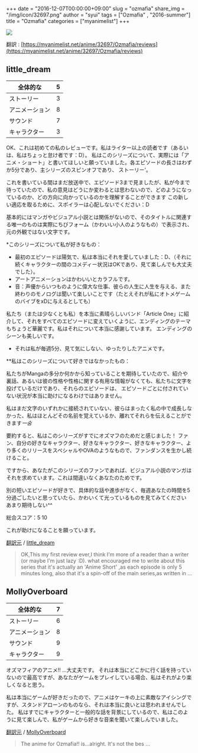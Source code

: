 +++
date = "2016-12-07T00:00:00+09:00"
slug = "ozmafia"
share_img = "/img/icon/32697.png"
author = "syui"
tags = ["Ozmafia" , "2016-summer"]
title = "Ozmafia"
categories = ["myanimelist"]
+++

![](https://myanimelist.cdn-dena.com/images/anime/9/80549.jpg)


<!--more-->

翻訳 : [https://myanimelist.net/anime/32697/Ozmafia/reviews](https://myanimelist.net/anime/32697/Ozmafia/reviews)


## little_dream



全体的な|  5
--- | ---
ストーリー|  3
アニメーション|  8
サウンド|  7
キャラクター|  3

OK、これは初めての私のレビューです。私はライター以上の読者です（あるいは、私はちょっと怠け者です：D）。
私はこのシリーズについて、実際には「アニメ・ショート」と書いてほしいと願っていました。各エピソードの長さはわずか5分であり、主シリーズのスピンオフであり、 ストーリー'。

これを書いている間はまだ放送中で、エピソード3まで見ましたが、私が今まで待っていたので、私の意見はどうにか変わるとは思わないので、どのようになっているのか、どの方向に向かっているのかを理解することができます この新しい適応を取るために、スポイラーは心配しないでください：D

基本的にはマンガやビジュアル小説とは関係がないので、そのタイトルに関連する唯一のものは実際にちびフォーム（かわいい小人のようなもの）で表示され、元の外観ではない文字です。

*このシリーズについて私が好きなもの：

 - 最初のエピソードは陽気で、私は本当にそれを愛していました：D、（それに続くキャラクターの間のコメディー状況はOKであり、見て楽しんでも大丈夫でした）。
 - アートアニメーションはかわいいとカラフルです。
 - 音：声優からいつものように偉大な仕事、彼らの人生に人生を与える、また終わりのモノログは聞いて楽しいことです（たとえそれが私にオトメゲームのバイブをxDに与えるとしても）

私たち（または少なくとも私）を本当に素晴らしいバンド「Article One」に紹介して、それをすべてのエピソードに変えていくように、エンディングのテーマもちょうど華麗です。私はそれについて本当に感謝しています。 エンディングのシーンも美しいです。

 - それは私が毎週5分、見て気にしない、ゆったりしたアニメです。

**私はこのシリーズについて好きではなかったもの：

私たちがMangaの多分か何かから知っていることを期待していたので、紹介や裏話、あるいは彼の性格や性格に関する有用な情報がなくても、私たちに文字を投げているだけであり、それらのエピソードは、 エピソードごとに付されていない状況が本当に助けになるわけではありません。

私はまだ文字のいずれかに接続されていない、彼らはまったく私の中で成長しなかった、私はほとんどその名前を覚えているか、離れてそれらを伝えることができます*一숨*

要約すると、私はこのシリーズがすでにオズマフのためだと感じました！ ファン、自分の好きなキャラクター、好きなキャラクター、好きなキャラクター、より多くのリリースをスペシャルやOVAのようなもので、ファンダンスを生かし続けること。

ですから、あなたがこのシリーズのファンであれば、ビジュアル小説のマンガはそれを求めています。これは間違いなくあなたのためです。

別の短いエピソードが好きで、具体的な話や進歩がなく、毎週あなたの時間を5分過ごしたいと思っていたら、かわいくて光っているものを見てみてください
あまり期待しない^^

総合スコア：5 10


これが助けになることを願っています。

[翻訳元](https://myanimelist.net/reviews.php?id=225104) / [little_dream](https://myanimelist.net/profile/little_dream/reviews)


> OK,This my first review ever,I think I'm more of a reader than a writer (or maybe I'm just lazy :D).  what encouraged me to write about this series that it's actually an 'Anime Short' ,as each episode is only 5 minutes long, also that it's a spin-off of the main series,as written in  ...

## MollyOverboard



全体的な|  7
--- | ---
ストーリー|  6
アニメーション|  8
サウンド|  9
キャラクター|  9

オズマフィアのアニメ!!  ...大丈夫です。 それは本当にどこかに行く話を持っていないので最高ですが、あなたがゲームをプレイしている場合、私はそれがより楽しくなると思う。

私は本当にゲームが好きだったので、アニメはケーキの上に素敵なアイシングですが、スタンドアローンのものなら、それは本当に良いとは思われませんでした。 私はすでにキャラクターと一般的な話を背景にしているので、私はこのように見て楽しんで、私がゲームから好きな音楽を聞いて楽しんでいました。

[翻訳元](https://myanimelist.net/reviews.php?id=230151) / [MollyOverboard](https://myanimelist.net/profile/MollyOverboard/reviews)


> The anime for Ozmafia!! is...alright. It's not the bes ...
